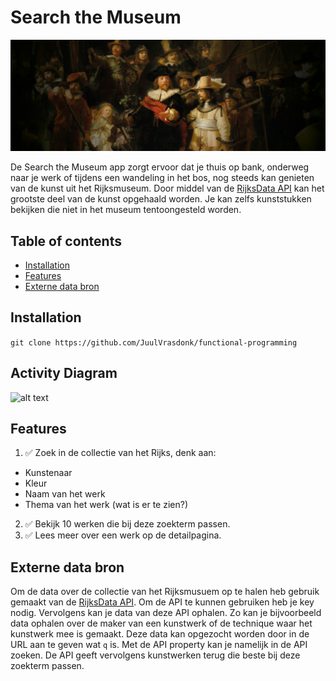<!-- Add a nice poster image here at the end of the week, showing off your shiny frontend 📸 -->
# Search the Museum
![alt text](https://github.com/JuulVrasdonk/search-the-museum/blob/main/assets/readme-assets/Rijksbanner.png)

<!-- ☝️ replace this description with a description of your own work -->
De Search the Museum app zorgt ervoor dat je thuis op bank, onderweg naar je werk of tijdens een wandeling in het bos, nog steeds kan genieten van de kunst
uit het Rijksmuseum. Door middel van de [RijksData API](https://data.rijksmuseum.nl/object-metadata/api/) kan het grootste deel van de kunst opgehaald worden. Je kan zelfs kunststukken bekijken die niet in het museum tentoongesteld worden.

<!-- Maybe a table of contents here? 📚 -->
## Table of contents
- [Installation](#Installation)
- [Features](#Features)
- [Externe data bron](#Externe-data-bron)

<!-- How about a section that describes how to install this project? 🤓 -->
## Installation

```git clone https://github.com/JuulVrasdonk/functional-programming```

## Activity Diagram
![alt text](https://github.com/JuulVrasdonk/search-the-museum/blob/main/assets/wiki/Activity-Diagram.jpg)

## Features
1. ✅ Zoek in de collectie van het Rijks, denk aan:
  * Kunstenaar
  * Kleur
  * Naam van het werk
  * Thema van het werk (wat is er te zien?)
2. ✅ Bekijk 10 werken die bij deze zoekterm passen. 
3. ✅ Lees meer over een werk op de detailpagina. 

<!-- What external data source is featured in your project and what are its properties 🌠 -->
## Externe data bron
Om de data over de collectie van het Rijksmusuem op te halen heb gebruik gemaakt van de [RijksData API](https://data.rijksmuseum.nl/object-metadata/api/). 
Om de API te kunnen gebruiken heb je key nodig. Vervolgens kan je data van deze API ophalen. Zo kan je bijvoorbeeld data ophalen over de maker van een kunstwerk of de technique waar het kunstwerk mee is gemaakt. Deze data kan opgezocht worden door in de URL aan te geven wat ```q``` is. Met de API property kan je namelijk in de API zoeken. De API geeft vervolgens kunstwerken terug die beste bij deze zoekterm passen. 
